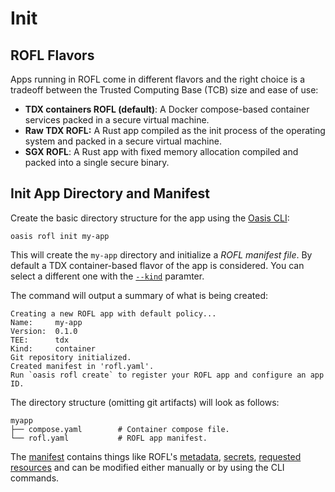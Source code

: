 # Init

## ROFL Flavors

Apps running in ROFL come in different flavors and the right choice is a
tradeoff between the Trusted Computing Base (TCB) size and ease of use:

- **TDX containers ROFL (default)**: A Docker compose-based container services
  packed in a secure virtual machine.
- **Raw TDX ROFL:** A Rust app compiled as the init process of the operating
  system and packed in a secure virtual machine.
- **SGX ROFL**: A Rust app with fixed memory allocation compiled and packed into
  a single secure binary.

## Init App Directory and Manifest

Create the basic directory structure for the app using the [Oasis CLI]:

```shell
oasis rofl init my-app
```

This will create the `my-app` directory and initialize a *ROFL manifest file*.
By default a TDX container-based flavor of the app is considered. You can
select a different one with the [`--kind`] paramter.

[`--kind`]: https://github.com/oasisprotocol/cli/blob/master/docs/rofl.md#init

The command will output a summary of what is being created:

```
Creating a new ROFL app with default policy...
Name:     my-app
Version:  0.1.0
TEE:      tdx
Kind:     container
Git repository initialized.
Created manifest in 'rofl.yaml'.
Run `oasis rofl create` to register your ROFL app and configure an app ID.
```

The directory structure (omitting git artifacts) will look as follows:

```
myapp
├── compose.yaml        # Container compose file.
└── rofl.yaml           # ROFL app manifest.
```

The [manifest] contains things like ROFL's [metadata], [secrets], [requested
resources] and can be modified either manually or by using the CLI commands.

[manifest]: ../features/manifest.md
[metadata]: ../features/manifest.md#metadata
[Oasis CLI]: https://github.com/oasisprotocol/cli/blob/master/docs/README.md
[secrets]: ../features/secrets.md
[requested resources]: ../features/manifest.md#resources

